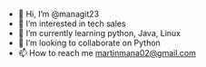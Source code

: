 - 👋 Hi, I’m @managit23
- 👀 I’m interested in tech sales
- 🌱 I’m currently learning python, Java, Linux 
- 💞️ I’m looking to collaborate on Python 
- 📫 How to reach me martinmana02@gmail.com

<!---
managit23/managit23 is a ✨ special ✨ repository because its `README.md` (this file) appears on your GitHub profile.
You can click the Preview link to take a look at your changes.
--->
